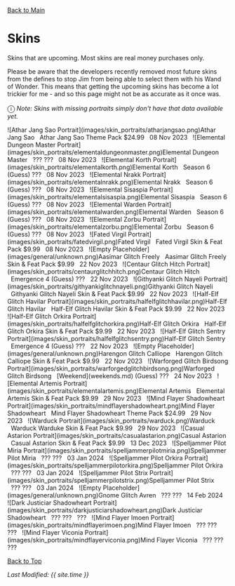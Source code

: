 [Back to Main](index.md)

# Skins

Skins that are upcoming. Most skins are real money purchases only.

Please be aware that the developers recently removed most future skins from the defines to stop Jim from being able to select them with his Wand of Wonder. This means that getting the upcoming skins has become a lot trickier for me - and so this page might not be as accurate as it once was.

<span style="font-size:1.2em;">ⓘ</span> *Note: Skins with missing portraits simply don't have that data available yet.*

<span class="skinTableColumn">
    <span class="skinTableRow">
        <span class="skinTableIcon">
            ![Athar Jang Sao Portrait](images/skin_portraits/atharjangsao.png)Athar Jang Sao
        </span>
        <span class="skinTableSource">
            <span style="margin-left: 8px;">Athar Jang Sao Theme Pack</span>
        </span>
        <span class="skinTableCost">
            <span style="margin-right: 8px;">$24.99</span>
        </span>
        <span class="skinTableDate">
            <span style="margin-right: 8px;">08 Nov 2023</span>
        </span>
    </span>
    <span class="skinTableRow">
        <span class="skinTableIcon">
            ![Elemental Dungeon Master Portrait](images/skin_portraits/elementaldungeonmaster.png)Elemental Dungeon Master
        </span>
        <span class="skinTableSource">
            <span style="margin-left: 8px;">???</span>
        </span>
        <span class="skinTableCost">
            <span style="margin-right: 8px;">???</span>
        </span>
        <span class="skinTableDate">
            <span style="margin-right: 8px;">08 Nov 2023</span>
        </span>
    </span>
    <span class="skinTableRow">
        <span class="skinTableIcon">
            ![Elemental Korth Portrait](images/skin_portraits/elementalkorth.png)Elemental Korth
        </span>
        <span class="skinTableSource">
            <span style="margin-left: 8px;">Season 6 (Guess)</span>
        </span>
        <span class="skinTableCost">
            <span style="margin-right: 8px;">???</span>
        </span>
        <span class="skinTableDate">
            <span style="margin-right: 8px;">08 Nov 2023</span>
        </span>
    </span>
    <span class="skinTableRow">
        <span class="skinTableIcon">
            ![Elemental Nrakk Portrait](images/skin_portraits/elementalnrakk.png)Elemental Nrakk
        </span>
        <span class="skinTableSource">
            <span style="margin-left: 8px;">Season 6 (Guess)</span>
        </span>
        <span class="skinTableCost">
            <span style="margin-right: 8px;">???</span>
        </span>
        <span class="skinTableDate">
            <span style="margin-right: 8px;">08 Nov 2023</span>
        </span>
    </span>
    <span class="skinTableRow">
        <span class="skinTableIcon">
            ![Elemental Sisaspia Portrait](images/skin_portraits/elementalsisaspia.png)Elemental Sisaspia
        </span>
        <span class="skinTableSource">
            <span style="margin-left: 8px;">Season 6 (Guess)</span>
        </span>
        <span class="skinTableCost">
            <span style="margin-right: 8px;">???</span>
        </span>
        <span class="skinTableDate">
            <span style="margin-right: 8px;">08 Nov 2023</span>
        </span>
    </span>
    <span class="skinTableRow">
        <span class="skinTableIcon">
            ![Elemental Warden Portrait](images/skin_portraits/elementalwarden.png)Elemental Warden
        </span>
        <span class="skinTableSource">
            <span style="margin-left: 8px;">Season 6 (Guess)</span>
        </span>
        <span class="skinTableCost">
            <span style="margin-right: 8px;">???</span>
        </span>
        <span class="skinTableDate">
            <span style="margin-right: 8px;">08 Nov 2023</span>
        </span>
    </span>
    <span class="skinTableRow">
        <span class="skinTableIcon">
            ![Elemental Zorbu Portrait](images/skin_portraits/elementalzorbu.png)Elemental Zorbu
        </span>
        <span class="skinTableSource">
            <span style="margin-left: 8px;">Season 6 (Guess)</span>
        </span>
        <span class="skinTableCost">
            <span style="margin-right: 8px;">???</span>
        </span>
        <span class="skinTableDate">
            <span style="margin-right: 8px;">08 Nov 2023</span>
        </span>
    </span>
    <span class="skinTableRow">
        <span class="skinTableIcon">
            ![Fated Virgil Portrait](images/skin_portraits/fatedvirgil.png)Fated Virgil
        </span>
        <span class="skinTableSource">
            <span style="margin-left: 8px;">Fated Virgil Skin & Feat Pack</span>
        </span>
        <span class="skinTableCost">
            <span style="margin-right: 8px;">$9.99</span>
        </span>
        <span class="skinTableDate">
            <span style="margin-right: 8px;">08 Nov 2023</span>
        </span>
    </span>
    <span class="skinTableRow">
        <span class="skinTableIcon">
            ![Empty Placeholder](images/general/unknown.png)Aasimar Glitch Freely
        </span>
        <span class="skinTableSource">
            <span style="margin-left: 8px;">Aasimar Glitch Freely Skin & Feat Pack</span>
        </span>
        <span class="skinTableCost">
            <span style="margin-right: 8px;">$9.99</span>
        </span>
        <span class="skinTableDate">
            <span style="margin-right: 8px;">22 Nov 2023</span>
        </span>
    </span>
    <span class="skinTableRow">
        <span class="skinTableIcon">
            ![Centaur Glitch Hitch Portrait](images/skin_portraits/centaurglitchhitch.png)Centaur Glitch Hitch
        </span>
        <span class="skinTableSource">
            <span style="margin-left: 8px;">Emergence 4 (Guess)</span>
        </span>
        <span class="skinTableCost">
            <span style="margin-right: 8px;">???</span>
        </span>
        <span class="skinTableDate">
            <span style="margin-right: 8px;">22 Nov 2023</span>
        </span>
    </span>
    <span class="skinTableRow">
        <span class="skinTableIcon">
            ![Githyanki Glitch Nayeli Portrait](images/skin_portraits/githyankiglitchnayeli.png)Githyanki Glitch Nayeli
        </span>
        <span class="skinTableSource">
            <span style="margin-left: 8px;">Githyanki Glitch Nayeli Skin & Feat Pack</span>
        </span>
        <span class="skinTableCost">
            <span style="margin-right: 8px;">$9.99</span>
        </span>
        <span class="skinTableDate">
            <span style="margin-right: 8px;">22 Nov 2023</span>
        </span>
    </span>
    <span class="skinTableRow">
        <span class="skinTableIcon">
            ![Half-Elf Glitch Havilar Portrait](images/skin_portraits/halfelfglitchhavilar.png)Half-Elf Glitch Havilar
        </span>
        <span class="skinTableSource">
            <span style="margin-left: 8px;">Half-Elf Glitch Havilar Skin & Feat Pack</span>
        </span>
        <span class="skinTableCost">
            <span style="margin-right: 8px;">$9.99</span>
        </span>
        <span class="skinTableDate">
            <span style="margin-right: 8px;">22 Nov 2023</span>
        </span>
    </span>
    <span class="skinTableRow">
        <span class="skinTableIcon">
            ![Half-Elf Glitch Orkira Portrait](images/skin_portraits/halfelfglitchorkira.png)Half-Elf Glitch Orkira
        </span>
        <span class="skinTableSource">
            <span style="margin-left: 8px;">Half-Elf Glitch Orkira Skin & Feat Pack</span>
        </span>
        <span class="skinTableCost">
            <span style="margin-right: 8px;">$9.99</span>
        </span>
        <span class="skinTableDate">
            <span style="margin-right: 8px;">22 Nov 2023</span>
        </span>
    </span>
    <span class="skinTableRow">
        <span class="skinTableIcon">
            ![Half-Elf Glitch Sentry Portrait](images/skin_portraits/halfelfglitchsentry.png)Half-Elf Glitch Sentry
        </span>
        <span class="skinTableSource">
            <span style="margin-left: 8px;">Emergence 4 (Guess)</span>
        </span>
        <span class="skinTableCost">
            <span style="margin-right: 8px;">???</span>
        </span>
        <span class="skinTableDate">
            <span style="margin-right: 8px;">22 Nov 2023</span>
        </span>
    </span>
    <span class="skinTableRow">
        <span class="skinTableIcon">
            ![Empty Placeholder](images/general/unknown.png)Harengon Glitch Calliope
        </span>
        <span class="skinTableSource">
            <span style="margin-left: 8px;">Harengon Glitch Calliope Skin & Feat Pack</span>
        </span>
        <span class="skinTableCost">
            <span style="margin-right: 8px;">$9.99</span>
        </span>
        <span class="skinTableDate">
            <span style="margin-right: 8px;">22 Nov 2023</span>
        </span>
    </span>
    <span class="skinTableRow">
        <span class="skinTableIcon">
            ![Warforged Glitch Birdsong Portrait](images/skin_portraits/warforgedglitchbirdsong.png)Warforged Glitch Birdsong
        </span>
        <span class="skinTableSource">
            <span style="margin-left: 8px;">[Weekend](weekends.md) (Guess)</span>
        </span>
        <span class="skinTableCost">
            <span style="margin-right: 8px;">???</span>
        </span>
        <span class="skinTableDate">
            <span style="margin-right: 8px;">24 Nov 2023</span>
        </span>
    </span>
    <span class="skinTableRow">
        <span class="skinTableIcon">
            ![Elemental Artemis Portrait](images/skin_portraits/elementalartemis.png)Elemental Artemis
        </span>
        <span class="skinTableSource">
            <span style="margin-left: 8px;">Elemental Artemis Skin & Feat Pack</span>
        </span>
        <span class="skinTableCost">
            <span style="margin-right: 8px;">$9.99</span>
        </span>
        <span class="skinTableDate">
            <span style="margin-right: 8px;">29 Nov 2023</span>
        </span>
    </span>
    <span class="skinTableRow">
        <span class="skinTableIcon">
            ![Mind Flayer Shadowheart Portrait](images/skin_portraits/mindflayershadowheart.png)Mind Flayer Shadowheart
        </span>
        <span class="skinTableSource">
            <span style="margin-left: 8px;">Mind Flayer Shadowheart Theme Pack</span>
        </span>
        <span class="skinTableCost">
            <span style="margin-right: 8px;">$24.99</span>
        </span>
        <span class="skinTableDate">
            <span style="margin-right: 8px;">29 Nov 2023</span>
        </span>
    </span>
    <span class="skinTableRow">
        <span class="skinTableIcon">
            ![Warduck Portrait](images/skin_portraits/warduck.png)Warduck
        </span>
        <span class="skinTableSource">
            <span style="margin-left: 8px;">Warduck Warduke Skin & Feat Pack</span>
        </span>
        <span class="skinTableCost">
            <span style="margin-right: 8px;">$9.99</span>
        </span>
        <span class="skinTableDate">
            <span style="margin-right: 8px;">29 Nov 2023</span>
        </span>
    </span>
    <span class="skinTableRow">
        <span class="skinTableIcon">
            ![Casual Astarion Portrait](images/skin_portraits/casualastarion.png)Casual Astarion
        </span>
        <span class="skinTableSource">
            <span style="margin-left: 8px;">Casual Astarion Skin & Feat Pack</span>
        </span>
        <span class="skinTableCost">
            <span style="margin-right: 8px;">$9.99</span>
        </span>
        <span class="skinTableDate">
            <span style="margin-right: 8px;">13 Dec 2023</span>
        </span>
    </span>
    <span class="skinTableRow">
        <span class="skinTableIcon">
            ![Spelljammer Pilot Miria Portrait](images/skin_portraits/spelljammerpilotmiria.png)Spelljammer Pilot Miria
        </span>
        <span class="skinTableSource">
            <span style="margin-left: 8px;">???</span>
        </span>
        <span class="skinTableCost">
            <span style="margin-right: 8px;">???</span>
        </span>
        <span class="skinTableDate">
            <span style="margin-right: 8px;">03 Jan 2024</span>
        </span>
    </span>
    <span class="skinTableRow">
        <span class="skinTableIcon">
            ![Spelljammer Pilot Orkira Portrait](images/skin_portraits/spelljammerpilotorkira.png)Spelljammer Pilot Orkira
        </span>
        <span class="skinTableSource">
            <span style="margin-left: 8px;">???</span>
        </span>
        <span class="skinTableCost">
            <span style="margin-right: 8px;">???</span>
        </span>
        <span class="skinTableDate">
            <span style="margin-right: 8px;">03 Jan 2024</span>
        </span>
    </span>
    <span class="skinTableRow">
        <span class="skinTableIcon">
            ![Spelljammer Pilot Strix Portrait](images/skin_portraits/spelljammerpilotstrix.png)Spelljammer Pilot Strix
        </span>
        <span class="skinTableSource">
            <span style="margin-left: 8px;">???</span>
        </span>
        <span class="skinTableCost">
            <span style="margin-right: 8px;">???</span>
        </span>
        <span class="skinTableDate">
            <span style="margin-right: 8px;">03 Jan 2024</span>
        </span>
    </span>
    <span class="skinTableRow">
        <span class="skinTableIcon">
            ![Empty Placeholder](images/general/unknown.png)Gnome Glitch Avren
        </span>
        <span class="skinTableSource">
            <span style="margin-left: 8px;">???</span>
        </span>
        <span class="skinTableCost">
            <span style="margin-right: 8px;">???</span>
        </span>
        <span class="skinTableDate">
            <span style="margin-right: 8px;">14 Feb 2024</span>
        </span>
    </span>
    <span class="skinTableRow">
        <span class="skinTableIcon">
            ![Dark Justiciar Shadowheart Portrait](images/skin_portraits/darkjusticiarshadowheart.png)Dark Justiciar Shadowheart
        </span>
        <span class="skinTableSource">
            <span style="margin-left: 8px;">???</span>
        </span>
        <span class="skinTableCost">
            <span style="margin-right: 8px;">???</span>
        </span>
        <span class="skinTableDate">
            <span style="margin-right: 8px;">???</span>
        </span>
    </span>
    <span class="skinTableRow">
        <span class="skinTableIcon">
            ![Mind Flayer Imoen Portrait](images/skin_portraits/mindflayerimoen.png)Mind Flayer Imoen
        </span>
        <span class="skinTableSource">
            <span style="margin-left: 8px;">???</span>
        </span>
        <span class="skinTableCost">
            <span style="margin-right: 8px;">???</span>
        </span>
        <span class="skinTableDate">
            <span style="margin-right: 8px;">???</span>
        </span>
    </span>
    <span class="skinTableRow">
        <span class="skinTableIcon">
            ![Mind Flayer Viconia Portrait](images/skin_portraits/mindflayerviconia.png)Mind Flayer Viconia
        </span>
        <span class="skinTableSource">
            <span style="margin-left: 8px;">???</span>
        </span>
        <span class="skinTableCost">
            <span style="margin-right: 8px;">???</span>
        </span>
        <span class="skinTableDate">
            <span style="margin-right: 8px;">???</span>
        </span>
    </span>
</span>

[Back to Top](#top)

*Last Modified: {{ site.time }}*